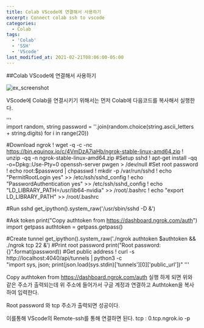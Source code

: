 ```yaml
---
title: Colab VScode에 연결해서 사용하기
excerpt: Connect colab ssh to vscode
categories:
  - Colab
tags:
  - 'Colab'
  - 'SSH'
  - 'VScode'
last_modified_at: 2021-02-21T08:06:00-05:00
---
```

##Colab VScode에 연결해서 사용하기

![ex_screenshot](https://www.stechstar.com/user/zbxe/files/attach/images/3151/119/064/c9342957dc10efc2948e86e7718ae516.png)

VScode에 Colab을 연결시키기 위해서는 먼저 Colab에 다음코드를 복사해서 실행한다. 

'''  
import random, string
password = ''.join(random.choice(string.ascii_letters + string.digits) for i in range(20))

#Download ngrok
! wget -q -c -nc https://bin.equinox.io/c/4VmDzA7iaHb/ngrok-stable-linux-amd64.zip
! unzip -qq -n ngrok-stable-linux-amd64.zip
#Setup sshd
! apt-get install -qq -o=Dpkg::Use-Pty=0 openssh-server pwgen > /dev/null
#Set root password
! echo root:$password | chpasswd
! mkdir -p /var/run/sshd
! echo "PermitRootLogin yes" >> /etc/ssh/sshd_config
! echo "PasswordAuthentication yes" >> /etc/ssh/sshd_config
! echo "LD_LIBRARY_PATH=/usr/lib64-nvidia" >> /root/.bashrc
! echo "export LD_LIBRARY_PATH" >> /root/.bashrc

#Run sshd
get_ipython().system_raw('/usr/sbin/sshd -D &')

#Ask token
print("Copy authtoken from https://dashboard.ngrok.com/auth")
import getpass
authtoken = getpass.getpass()

#Create tunnel
get_ipython().system_raw('./ngrok authtoken $authtoken && ./ngrok tcp 22 &')
#Print root password
print("Root password: {}".format(password))
#Get public address
! curl -s http://localhost:4040/api/tunnels | python3 -c \
    "import sys, json; print(json.load(sys.stdin)['tunnels'][0]['public_url'])"
'''  

Copy authtoken from https://dashboard.ngrok.com/auth
실행 하게 되면 위와 같은 주소가 출력되는데 위 주소에 들어가서 구글 계정과 연결하고 Authtoken을 복사하여 입력한다. 

Root password 와 tcp 주소가 출력되면 성공이다.

이를통해 VScode의 Remote-ssh를 통해 연결하면 된다.
tcp : 0.tcp.ngrok.io -p <portNum>


